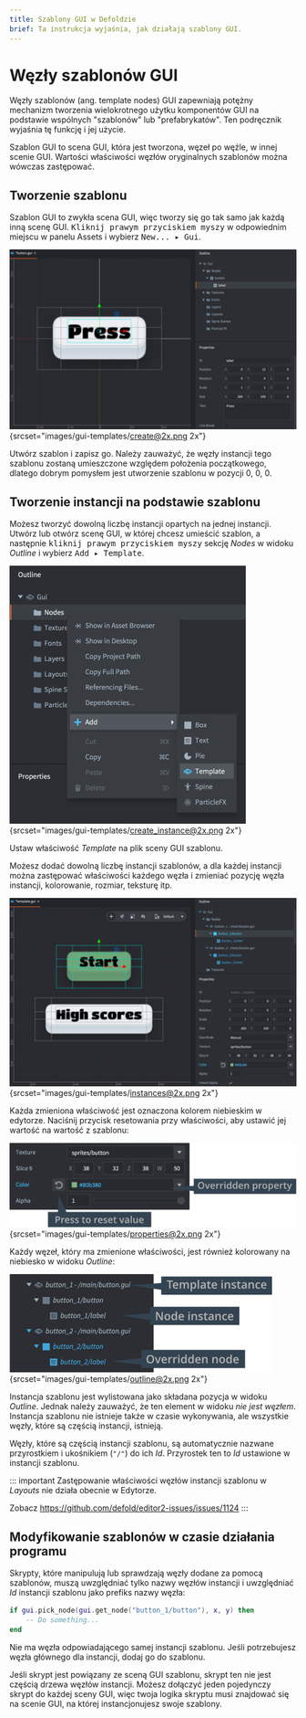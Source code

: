```yaml
---
title: Szablony GUI w Defoldzie
brief: Ta instrukcja wyjaśnia, jak działają szablony GUI.
---
```


# Węzły szablonów GUI

Węzły szablonów (ang. template nodes) GUI zapewniają potężny mechanizm tworzenia wielokrotnego użytku komponentów GUI na podstawie wspólnych "szablonów" lub "prefabrykatów". Ten podręcznik wyjaśnia tę funkcję i jej użycie.

Szablon GUI to scena GUI, która jest tworzona, węzeł po węźle, w innej scenie GUI. Wartości właściwości węzłów oryginalnych szablonów można wówczas zastępować.

## Tworzenie szablonu

Szablon GUI to zwykła scena GUI, więc tworzy się go tak samo jak każdą inną scenę GUI. <kbd>Kliknij prawym przyciskiem myszy</kbd> w odpowiednim miejscu w panelu Assets i wybierz <kbd>New... ▸ Gui</kbd>.

![Create template](images/gui-templates/create.png){srcset="images/gui-templates/create@2x.png 2x"}

Utwórz szablon i zapisz go. Należy zauważyć, że węzły instancji tego szablonu zostaną umieszczone względem położenia początkowego, dlatego dobrym pomysłem jest utworzenie szablonu w pozycji 0, 0, 0.

## Tworzenie instancji na podstawie szablonu

Możesz tworzyć dowolną liczbę instancji opartych na jednej instancji. Utwórz lub otwórz scenę GUI, w której chcesz umieścić szablon, a następnie <kbd>kliknij prawym przyciskiem myszy</kbd> sekcję *Nodes* w widoku *Outline* i wybierz <kbd>Add ▸ Template</kbd>.

![Create instance](images/gui-templates/create_instance.png){srcset="images/gui-templates/create_instance@2x.png 2x"}

Ustaw właściwość *Template* na plik sceny GUI szablonu.

Możesz dodać dowolną liczbę instancji szablonów, a dla każdej instancji można zastępować właściwości każdego węzła i zmieniać pozycję węzła instancji, kolorowanie, rozmiar, teksturę itp.

![Instances](images/gui-templates/instances.png){srcset="images/gui-templates/instances@2x.png 2x"}

Każda zmieniona właściwość jest oznaczona kolorem niebieskim w edytorze. Naciśnij przycisk resetowania przy właściwości, aby ustawić jej wartość na wartość z szablonu:

![Properties](images/gui-templates/properties.png){srcset="images/gui-templates/properties@2x.png 2x"}

Każdy węzeł, który ma zmienione właściwości, jest również kolorowany na niebiesko w widoku *Outline*:

![Outline](images/gui-templates/outline.png){srcset="images/gui-templates/outline@2x.png 2x"}

Instancja szablonu jest wylistowana jako składana pozycja w widoku *Outline*. Jednak należy zauważyć, że ten element w widoku *nie jest węzłem*. Instancja szablonu nie istnieje także w czasie wykonywania, ale wszystkie węzły, które są częścią instancji, istnieją.

Węzły, które są częścią instancji szablonu, są automatycznie nazwane przyrostkiem i ukośnikiem (`"/"`) do ich *Id*. Przyrostek ten to *Id* ustawione w instancji szablonu.

::: important
Zastępowanie właściwości węzłów instancji szablonu w *Layouts* nie działa obecnie w Edytorze.

Zobacz https://github.com/defold/editor2-issues/issues/1124
:::

## Modyfikowanie szablonów w czasie działania programu

Skrypty, które manipulują lub sprawdzają węzły dodane za pomocą szablonów, muszą uwzględniać tylko nazwy węzłów instancji i uwzględniać *Id* instancji szablonu jako prefiks nazwy węzła:

```lua
if gui.pick_node(gui.get_node("button_1/button"), x, y) then
    -- Do something...
end
```

Nie ma węzła odpowiadającego samej instancji szablonu. Jeśli potrzebujesz węzła głównego dla instancji, dodaj go do szablonu.

Jeśli skrypt jest powiązany ze sceną GUI szablonu, skrypt ten nie jest częścią drzewa węzłów instancji. Możesz dołączyć jeden pojedynczy skrypt do każdej sceny GUI, więc twoja logika skryptu musi znajdować się na scenie GUI, na której instancjonujesz swoje szablony.
